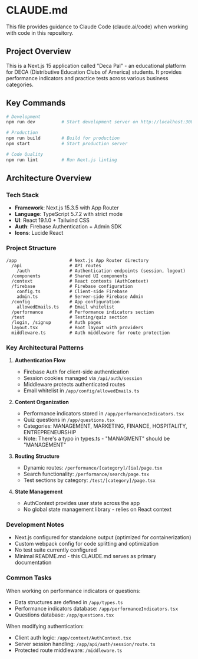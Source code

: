 # CLAUDE.md

This file provides guidance to Claude Code (claude.ai/code) when working with code in this repository.

## Project Overview

This is a Next.js 15 application called "Deca Pal" - an educational platform for DECA (Distributive Education Clubs of America) students. It provides performance indicators and practice tests across various business categories.

## Key Commands

```bash
# Development
npm run dev          # Start development server on http://localhost:3000

# Production
npm run build        # Build for production
npm start            # Start production server

# Code Quality
npm run lint         # Run Next.js linting
```

## Architecture Overview

### Tech Stack
- **Framework**: Next.js 15.3.5 with App Router
- **Language**: TypeScript 5.7.2 with strict mode
- **UI**: React 19.1.0 + Tailwind CSS
- **Auth**: Firebase Authentication + Admin SDK
- **Icons**: Lucide React

### Project Structure

```
/app                    # Next.js App Router directory
  /api                  # API routes
    /auth               # Authentication endpoints (session, logout)
  /components           # Shared UI components
  /context              # React contexts (AuthContext)
  /firebase             # Firebase configuration
    config.ts           # Client-side Firebase
    admin.ts            # Server-side Firebase Admin
  /config               # App configuration
    allowedEmails.ts    # Email whitelist
  /performance          # Performance indicators section
  /test                 # Testing/quiz section
  /login, /signup       # Auth pages
  layout.tsx            # Root layout with providers
  middleware.ts         # Auth middleware for route protection
```

### Key Architectural Patterns

1. **Authentication Flow**
   - Firebase Auth for client-side authentication
   - Session cookies managed via `/api/auth/session`
   - Middleware protects authenticated routes
   - Email whitelist in `/app/config/allowedEmails.ts`

2. **Content Organization**
   - Performance indicators stored in `/app/performanceIndicators.tsx`
   - Quiz questions in `/app/questions.tsx`
   - Categories: MANAGEMENT, MARKETING, FINANCE, HOSPITALITY, ENTREPRENEURSHIP
   - Note: There's a typo in types.ts - "MANAGMENT" should be "MANAGEMENT"

3. **Routing Structure**
   - Dynamic routes: `/performance/[category]/[ia]/page.tsx`
   - Search functionality: `/performance/search/page.tsx`
   - Test sections by category: `/test/[category]/page.tsx`

4. **State Management**
   - AuthContext provides user state across the app
   - No global state management library - relies on React context

### Development Notes

- Next.js configured for standalone output (optimized for containerization)
- Custom webpack config for code splitting and optimization
- No test suite currently configured
- Minimal README.md - this CLAUDE.md serves as primary documentation

### Common Tasks

When working on performance indicators or questions:
- Data structures are defined in `/app/types.ts`
- Performance indicators database: `/app/performanceIndicators.tsx`
- Questions database: `/app/questions.tsx`

When modifying authentication:
- Client auth logic: `/app/context/AuthContext.tsx`
- Server session handling: `/app/api/auth/session/route.ts`
- Protected route middleware: `/middleware.ts`